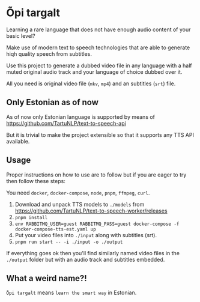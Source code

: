 # Õpi targalt

Learning a rare language that does not have enough audio content of your basic level?

Make use of modern text to speech technologies that are able to generate hiqh quality speech from subtitles.

Use this project to generate a dubbed video file in any language with a half muted original audio track and your language of choice dubbed over it.

All you need is original video file  (`mkv`, `mp4`) and an subtitles (`srt`) file.

## Only Estonian as of now

As of now only Estonian language is supported by means of https://github.com/TartuNLP/text-to-speech-api

But it is trivial to make the project extensible so that it supports any TTS API available.

## Usage

Proper instructions on how to use are to follow but if you are eager to try then follow these steps:

You need `docker`, `docker-compose`, `node`, `pnpm`, `ffmpeg`, `curl`.

1. Download and unpack TTS models to `./models` from https://github.com/TartuNLP/text-to-speech-worker/releases
2. `pnpm install`
3. `env RABBITMQ_USER=guest RABBITMQ_PASS=guest docker-compose -f docker-compose-tts-est.yaml up`
4. Put your video files into `./input` along with subtitles (srt).
5. `pnpm run start -- -i ./input -o ./output`

If everything goes ok then you'll find similarly named video files in the `./output` folder but with an audio track and subtitles embedded.

## What a weird name?!

`Õpi targalt` means `learn the smart way` in Estonian.
